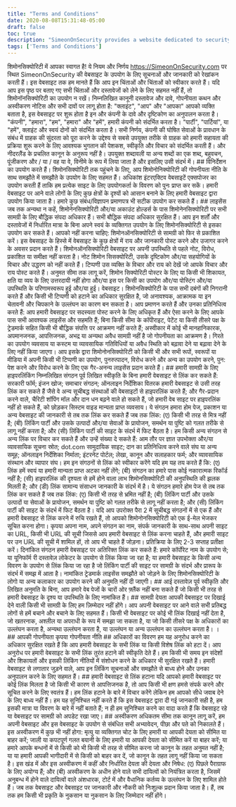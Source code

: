 ```yaml
---
title: "Terms and Conditions"
date: 2020-08-08T15:31:48-05:00
draft: false
toc: true
description: "SimeonOnSecurity provides a website dedicated to security information and updates. By accessing the site, users agree to our terms and conditions, which outline rules for using the site, including our use of cookies in accordance with our Privacy Policy. Intellectual property rights are reserved, and users must not republish or reproduce content from the site. We reserve the right to monitor and remove inappropriate comments, and grant a license to use comments posted on the site. Certain organizations may link to our site without prior approval, while others may be considered and approved by SimeonOnSecurity. Visit our website for more information."
tags: ['Terms and Conditions']
---
```


  शिमोनसिक्योरिटी में आपका स्वागत है! ये नियम और निर्णय https://SimeonOnSecurity.com पर स्थित SimeonOnSecurity की वेबसाइट के उपयोग के लिए सूचनाओं और जानकारी को रेखांकन करती हैं। इस वेबसाइट तक हम मानते हैं कि आप इन चिंताओं और चिंताओं को स्वीकार करते हैं। यदि आप इस पृष्ठ पर बताए गए सभी चिंताओं और दस्तावेजों को लेने के लिए सहमत नहीं हैं, तो शिमोनॉनसिक्योरिटी का उपयोग न रखें। निम्नलिखित कानूनी दस्तावेज और दावे, गोपनीयता कथन और अस्वीकरण नोटिस और सभी दावों पर लागू होता है: "क्लाइंट", "आप" और "आपका" आपको व्यक्ति बताता है, इस वेबसाइट पर शुरू होता है इन और कंपनी के दावे और दृष्टिकोण का अनुपालन करता है। "कंपनी", "हमारा", "हम", "हमारा" और "हमें", हमारी कंपनी को संदर्भित करता है। "पार्टी", "पार्टियां", या "हमें", क्लाइंट और स्वयं दोनों को संदर्भित करता है। सभी निर्णय, कंपनी की घोषित सेवाओं के प्रावधान के संबंध में ग्राहक की सुंदरता को पूरा करने के उद्देश्य से सबसे उपयुक्त तरीके से ग्राहक को हमारी सहायता की प्रक्रिया शुरू करने के लिए आवश्यक भुगतान की पेशकश, स्वीकृति और विचार को संदर्भित करती हैं। और नीदरलैंड के प्रचलित कानून के अनुरूप नहीं है। उपयुक्त शब्दावली या अन्य शब्दों का एक शब्द, बहुवचन, पूंजीकरण और / या / वह या वे, विनीमे के रूप में लिया जाता है और इसलिए उसी संदर्भ में। ## विनिर्देशन का उपयोग करते हैं। शिमोनसिक्योरिटी तक पहुंचने के लिए, आप शिमोनोनिक्योरिटी की गोपनीयता नीति के साथ समझौते में समझौते के उपयोग के लिए सहमत हैं। अधिकांश इंटरएक्टिव वेबसाइटें एक्सपोजर का उपयोग करती हैं ताकि हम प्रत्येक साइट के लिए उपयोगकर्ता के विवरण को पुनः प्राप्त कर सकें। हमारी वेबसाइट पर आने वाले लोगों के लिए कुछ क्षेत्रों के दृश्यों को आसान बनाने के लिए हमारी वेबसाइट द्वारा उपयोग किया जाता है। हमारे कुछ संबंध/विज्ञापन प्रमाणपत्र भी सटीक उपयोग कर सकते हैं। ## लाइसेंस जब तक अन्यथा न कहें, शिमोनेनसिक्योरिटी और/या अकाउंट होल्डर्स के पास शिमोनेनसिक्योरिटी पर सभी सामग्री के लिए बौद्धिक संपदा अधिकार हैं। सभी बौद्धिक संपदा अधिकार सुरक्षित हैं। आप इन शर्तों और दस्तावेजों में निर्धारित मात्रा के बिना अपने स्वयं के व्यक्तिगत उपयोग के लिए शिमोनसिक्योरिटी से इसका उपयोग कर सकते हैं। आपको नहीं करना चाहिए: शिमोनऑनसिक्योरिटी से सामग्री को फिर से प्रकाशित करें। इस वेबसाइट के हिस्से में वेबसाइट के कुछ क्षेत्रों में राय और जानकारी पोस्ट करने और उजागर करने के अवसर प्रदान करते हैं। शिमोनऑनसिक्योरिटी वेबसाइट पर अपनी उपस्थिति से पहले नोट, विरोध, प्रकाशित या समीक्षा नहीं करता है। नोट शिमोन सिसक्योरिटी, उसके दृष्टिकोण और/या सहयोगियों के विचार और उद्धरण को नहीं करते हैं। टिप्पणी उस व्यक्ति के विचार और राय को देखें जो आपके विचार और राय पोस्ट करते हैं। अनुमत सीमा तक लागू करें, शिमोन सिक्योरिटी पोस्टर के लिए या किसी भी शिकायत, क्षति या व्यय के लिए उत्तरदायी नहीं होगा और/या इस पर किसी का उपयोग और/या पोस्टिंग और/या उपस्थिति के परिणामस्वरूप हुई और/या हुई। वेबसाइट। शिमोनसिक्योरिटी के पास सभी दबंगों की निगरानी करते हैं और किसी भी टिप्पणी को हटाने का अधिकार सुरक्षित है, जो अनावश्यक, आक्रामक या इन चेतावनी और चिपकाने के उल्लंघन का कारण बन सकता है। आप प्रमाणन करते हैं और उनका प्रतिनिधित्व करते हैं: आप हमारी वेबसाइट पर सदस्यता पोस्ट करने के लिए अधिकृत हैं और ऐसा करने के लिए आपके पास सभी आवश्यक लाइसेंस और सहमति हैं; बिना किसी सीमा के कॉपीराइट, पेटेंट या किसी तीसरे पक्ष के ट्रेडमार्क सहित किसी भी बौद्धिक संपत्ति पर आक्रमण नहीं करते हैं; अस्वीकार में कोई भी मानहानिकारक, अपमानजनक, आपत्तिजनक, अभद्र या अन्यथा अवैध सामग्री नहीं है जो गोपनीयता का आक्रमण है। गिरते का उपयोग व्यवसाय या कस्टम या व्यावसायिक गतिविधियों या अवैध स्थिति को बढ़ावा देने या बढ़ावा देने के लिए नहीं किया जाएगा। आप इसके द्वारा शिमोनोनसिक्योरिटी को किसी भी और सभी रूपों, स्वरूपों या मीडिया में अपनी किसी भी टिप्पणी का उपयोग, पुनरुत्पादन, विरोध करने और अन्य का उपयोग करने, पुन: पेश करने और विरोध करने के लिए एक गैर-अनन्य लाइसेंस प्रदान करते हैं। ## हमारी सामग्री के लिए हाइपरलिंकिंग निम्नलिखित संगठन पूर्व लिखित स्वीकृति के बिना हमारी वेबसाइट से लिंक कर सकते हैं: सरकारी फॉर्म; इंजन खोज; समाचार संगठन; ऑनलाइन निर्देशिका वितरक हमारी वेबसाइट से उसी तरह लिंक कर सकते हैं जैसे वे अन्य सूचीबद्ध संस्थाओं की वेबसाइटों से हाइपरलिंक करते हैं; और गैर-प्रदान करने वाले, चैरिटी शॉपिंग मॉल और दान धन बढ़ने वाले हो सकते हैं, जो हमारी वेब साइट पर हाइपरलिंक नहीं हो सकते हैं, को छोड़कर सिस्टम वाइड मान्यता प्राप्त व्यवसाय। ये संगठन हमारा होम पेज, प्रकाशन या अन्य वेबसाइट की जानकारी से तब तक लिंक कर सकते हैं जब तक लिंक: (ए) किसी भी तरह से मित्र नहीं है; (बी) लिंकिंग पार्टी और उसके उत्पादों और/या सेवाओं के प्रायोजन, समर्थन या पुष्टि को गलत तरीके से लागू नहीं करता है; और (सी) लिंकिंग पार्टी की साइट के संदर्भ में फिट बैठता है। हम किसी अन्य संगठन से अन्य लिंक पर विचार कर सकते हैं और उन्हें संख्या दे सकते हैं: आम तौर पर ज्ञात उपभोक्ता और/या व्यावसायिक सूचना स्रोत; dot.com सामुदायिक साइट; दान का प्रतिनिधित्व करने वाले संघ या अन्य समूह; ऑनलाइन निर्देशिका निर्माता; इंटरनेट पोर्टल; लेखा, कानून और सलाहकार फर्म; और व्यावसायिक संस्थान और व्यापार संघ। हम इन संगठनों से लिंक को स्वीकार करेंगे यदि हम यह तय करते हैं कि: (ए) लिंक हमें स्वयं या हमारी मान्यता प्राप्त अटका नहीं लेंगे; (बी) संगठन का हमारे पास कोई नकारात्मक रिकॉर्ड नहीं है; (सी) हाइपरलिंक की दृश्यता से हमें होने वाला लाभ शिमोनसिक्योरिटी की अनुपस्थिति की झलक मिलती है; और (डी) लिंक सामान्य संसाधन जानकारी के संदर्भ में है। ये संगठन हमारे होम पेज से तब तक लिंक कर सकते हैं जब तक लिंक: (ए) किसी भी तरह से भ्रमित नहीं है; (बी) लिंकिंग पार्टी और उसके उत्पादों या सेवाओं के प्रायोजन, समर्थन या पुष्टि को गलत तरीके से लागू नहीं करता है; और (सी) लिंकिंग पार्टी की साइट के संदर्भ में फिट बैठता है। यदि आप उपरोक्त पैरा 2 में सूचीबद्ध संगठनों में से एक हैं और हमारी वेबसाइट से लिंक करने में रुचि रखते हैं, तो आपको शिमोनोनसिक्योरिटी को एक ई-मेल भेजकर सूचित करना होगा। कृपया अपना नाम, अपने संगठन का नाम, संपर्क जानकारी के साथ-साथ अपनी साइट का URL, किसी भी URL की सूची जिससे आप हमारी वेबसाइट से लिंक करना चाहते हैं, और हमारी साइट पर उन URL की सूची में शामिल हों, तो आप भी चाहते हैं जोड़ना। प्रतिक्रिया के लिए 2-3 सप्ताह प्रतीक्षा करें। दिनांकित संगठन हमारी वेबसाइट पर अतिरिक्‍त लिंक कर सकते हैं: हमारे कॉर्पोरेट नाम के उपयोग से; या यूनिफॉर्म री दस्तावेज़ लोकेटर के उपयोग से लिंक किया जा रहा है; या हमारी वेबसाइट के किसी अन्य विवरण के उपयोग से लिंक किया जा रहा है जो लिंकिंग पार्टी की साइट पर सामग्री के संदर्भ और प्रारूप के संदर्भ में समझ में आता है। नामांकित ट्रेडमार्क लाइसेंस समझौते को जोड़ने के लिए शिमोनसिक्योरिटी के लोगो या अन्य कलाकार का उपयोग करने की अनुमति नहीं दी जाएगी। ## आई दस्तावेज़ पूर्व स्वीकृति और लिखित अनुमति के बिना, आप हमारे वेब पेजों के चारों ओर फ़्लैंक नहीं बना सकते हैं जो किसी भी तरह से हमारी वेबसाइट के दृश्य या उपस्थिति के लिए नामांकित हैं। ## सामग्री देयता आपकी वेबसाइट पर दिखाई देने वाली किसी भी सामग्री के लिए हम ज़िम्मेदार नहीं होंगे। आप अपनी वेबसाइट पर आने वाले सभी प्रतिबद्ध लोगों से हमें बचाने और बचाने के लिए सहमत हैं। किसी भी वेबसाइट पर कोई भी लिंक दिखाई नहीं देता है, जो खतरनाक, अश्लील या अपराधी के रूप में समझा जा सकता है, या जो किसी तीसरे पक्ष के अधिकारों का उल्लंघन करता है, अन्यथा उल्लंघन करता है, या उल्लंघन या अन्य उल्लंघन का उल्लंघन करता है। । ## आपकी गोपनीयता कृपया गोपनीयता नीति ## अधिकारों का विवरण हम यह अनुरोध करने का अधिकार सुरक्षित रखते हैं कि आप हमारी वेबसाइट के सभी लिंक या किसी विशेष लिंक को हटा दें। आप अनुरोध पर हमारी वेबसाइट के सभी लिंक तुरंत हटाने की स्वीकृति देते हैं। हम किसी भी समय इन संदेशों और शिकायतों और इसकी लिंकिंग नीतियों में संशोधन करने के अधिकार भी सुरक्षित रखते हैं। हमारी वेबसाइट से लगातार जुड़ने वाले, आप इन लिंकिंग सूचनाओं और समझौते से बाध्य होने और उनका अनुपालन करने के लिए सहमत हैं। ## हमारी वेबसाइट से लिंक हटाना यदि आपको हमारी वेबसाइट पर कोई लिंक मिलता है जो किसी भी कारण से आपत्तिजनक है, तो आप किसी भी क्षण हमसे संपर्क करने और सूचित करने के लिए स्वतंत्र हैं। हम लिंक हटाने के बारे में विचार करेंगे लेकिन हम आपको सीधे जवाब देने के लिए बाध्य नहीं हैं। हम यह सुनिश्चित नहीं करते हैं कि इस वेबसाइट द्वारा दी गई जानकारी सही है, हम इसकी मात्रा या विवरण के बारे में नहीं बताते हैं; न ही हम सुनिश्चित करने का वादा करते हैं कि वेबसाइट रहे या वेबसाइट पर सामग्री को अपडेट रखा जाए। ## अस्वीकरण अधिकतम सीमा तक कानून लागू करें, हम अपनी वेबसाइट और इस वेबसाइट के उपयोग से संबंधित सभी अभ्यावेदन, पीछा और पते को निकालते हैं। इस अस्वीकरण में कुछ भी नहीं होगा: मृत्यु या व्यक्तिगत चोट के लिए हमारी या आपकी देयता को सीमित या बाहर करें; जाली या कपटपूर्ण गलत बयानी के लिए हमारी या आपकी देयता को सीमित करें या बाहर करें; या हमारे आपके बन्धनों में से किसी को भी किसी भी तरह से सीमित करना जो कानून के तहत अनुमत नहीं है; या या हमारी आपकी भागीदारी में से किसी को बाहर कर दें, जो कानून के तहत लागू नहीं किया जा सकता है। इस खंड में और इस अस्वीकरण में कहीं और निर्धारित देयता की देयता और निषेध: (ए) पिछले पैराग्राफ के लिए अयोग्य हैं; और (बी) अस्वीकरण के अधीन होने वाले सभी दायित्वों को नियंत्रित करता है, जिसमें अनुबन्ध में होने वाले दायित्वों वाले अंशधारक, टोर्ट में और वैधानिक कर्तव्य के उल्लंघन के लिए शामिल होते हैं। जब तक वेबसाइट और वेबसाइट पर जानकारी और नौकरी को निःशुल्क प्रदान किया जाता है। हैं, तब तक हम किसी भी प्रकृति के नुकसान या नुकसान के लिए जिम्मेदार नहीं होंगे।